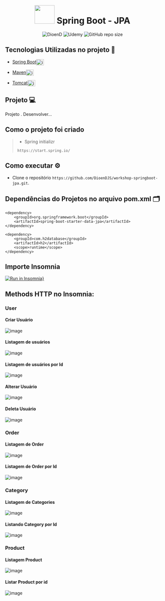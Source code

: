 <h1 align="center"><img src="https://cdn.jsdelivr.net/gh/devicons/devicon/icons/spring/spring-original.svg" height="60" width="65" alt="" /> Spring Boot - JPA</h1>

<p align="center">
    <img src="https://img.shields.io/static/v1?label=DioenD&message=Java&color=d2cca1&labelColor=757780" alt="DioenD">
    <img src="https://img.shields.io/static/v1?label=Udemy &message=java&color=dfdfdf&labelColor=41356b" alt="Udemy">
    <img alt="GitHub repo size" src="https://img.shields.io/github/repo-size/DioenDJS/workshop-springboot-jpa" >
</p>

## Tecnologias Utilizadas no projeto :construction:

- [Spring Boot](https://spring.io/projects/spring-boot)<img align="center" alt="img springboot" height="20" width="25" src="https://cdn.jsdelivr.net/gh/devicons/devicon/icons/spring/spring-original.svg" style="max-width:100%;" />

- [Maven](https://maven.apache.org/)<img align="center" alt="img maven" height="20" width="25" src="https://cdn.jsdelivr.net/gh/devicons/devicon/icons/apache/apache-original.svg" style="max-width:100%;" />

- [Tomcat](https://tomcat.apache.org/)<img align="center" alt="img tomcat" height="20" width="25" src="https://cdn.jsdelivr.net/gh/devicons/devicon/icons/tomcat/tomcat-original-wordmark.svg" style="max-width:100%;" />


## Projeto :computer:
Projeto . Desenvolver...

## Como o projeto foi criado 

> - Spring initializr
>
> ``` https://start.spring.io/ ```

## Como executar :gear:

- Clone o repositório `https://github.com/DioenDJS/workshop-springboot-jpa.git`.
<!-- - Ao final a aplicação estará disponível em `http://localhost:3000`. -->


## Dependências do Projetos no arquivo pom.xml :card_index_dividers:
```
<dependency>
    <groupId>org.springframework.boot</groupId>
    <artifactId>spring-boot-starter-data-jpa</artifactId>
</dependency>

<dependency>
    <groupId>com.h2database</groupId>
    <artifactId>h2</artifactId>
    <scope>runtime</scope>
</dependency>
```
## Importe Insomnia
[![Run in Insomnia}](https://insomnia.rest/images/run.svg)](https://insomnia.rest/run/?label=Spring%20Boot%20-%20JPA&uri=https%3A%2F%2Fraw.githubusercontent.com%2FDioenDJS%2Fworkshop-springboot-jpa%2Fmain%2FInsomnia.json)

## Methods HTTP no Insomnia:

### User

#### Criar Usuário
![image](https://user-images.githubusercontent.com/76778401/212481537-2aba2480-004c-4ece-adcd-529de3e85d18.png)

#### Listagem de usuários
![image](https://user-images.githubusercontent.com/76778401/210287244-c557a85c-96cd-4c33-b1ba-d577f3d22ec7.png)

#### Listagem de usuários por Id
![image](https://user-images.githubusercontent.com/76778401/210287227-2a07b6a1-b929-4e04-9d8c-176417828b9c.png)

#### Alterar Usuário
![image](https://user-images.githubusercontent.com/76778401/212485425-ab6a7c9c-11d0-451e-8d60-61b6d3fffe82.png)

#### Deleta Usuário
![image](https://user-images.githubusercontent.com/76778401/212483423-47ba8522-4998-4a59-b205-55f651f4cc20.png)

### Order

#### Listagem de Order
![image](https://user-images.githubusercontent.com/76778401/211201060-55f37cea-82d9-40dc-910e-a0b1bac78591.png)

#### Listagem de Order por Id
![image](https://user-images.githubusercontent.com/76778401/211201092-be5ff84c-11ee-4515-b158-983d2d97626a.png)

### Category

#### Listagem de Categories
![image](https://user-images.githubusercontent.com/76778401/210474375-2534eff5-5ead-4b55-a2ce-2ada771e37f6.png)

#### Listando Category por Id
![image](https://user-images.githubusercontent.com/76778401/210474404-c103577b-01c6-4b7d-9a49-debfbc51729d.png)

### Product

#### Listagem Product
![image](https://user-images.githubusercontent.com/76778401/211201126-8c3747de-3631-467c-9724-e10ebffbe914.png)

#### Listar Product por id
![image](https://user-images.githubusercontent.com/76778401/211201146-3f2aa5bc-17da-4374-b09c-32761745c24a.png)


